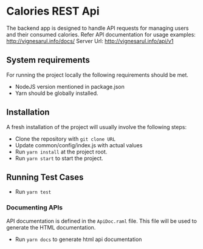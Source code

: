 # Calories REST Api
The backend app is designed to handle API requests for managing users and their consumed calories.
Refer API documentation for usage examples: http://vignesarul.info/docs/
Server Url: http://vignesarul.info/api/v1

## System requirements
For running the project locally the following requirements should be met.
- NodeJS version mentioned in package.json
- Yarn should be globally installed.

## Installation
A fresh installation of the project will usually involve the following steps:
- Clone the repository with ```git clone URL```
- Update common/config/index.js with actual values
- Run ```yarn install``` at the project root.
- Run ```yarn start``` to start the project.

## Running Test Cases
- Run ```yarn test```

### Documenting APIs
API documentation is defined in the ```ApiDoc.raml``` file. This file will be used to generate the HTML documentation.
- Run ```yarn docs``` to generate html api documentation
